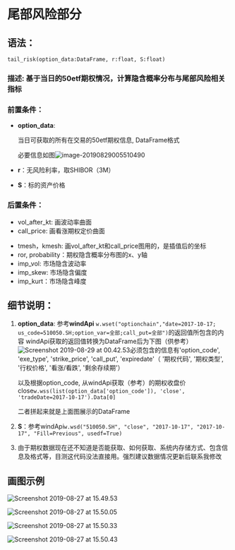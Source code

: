 # 尾部风险部分

## 语法：

`tail_risk(option_data:DataFrame, r:float, S:float)`

### 描述: 基于当日的50etf期权情况，计算隐含概率分布与尾部风险相关指标

### 前置条件：

* **option_data**: 

  当日可获取的所有在交易的50etf期权信息, DataFrame格式

  必要信息如图![image-20190829005510490](https://github.com/qijiale76/finance/blob/master/%E5%AF%B9%E5%86%B2%2B%E5%B0%BE%E9%83%A8%E9%A3%8E%E9%99%A9/%E5%B0%BE%E9%83%A8%E9%A3%8E%E9%99%A9/%E5%9B%BE%E7%A4%BA%E6%84%8F/Screenshot%202019-08-29%20at%2001.53.34.png)

* **r**：无风险利率，取SHIBOR（3M）
* **S**：标的资产价格

### 后置条件：

- vol_after_kt: 画波动率曲面
- call_price: 画看涨期权定价曲面

* tmesh，kmesh: 画vol_after_kt和call_price图用的，是插值后的坐标
* ror, probability：期权隐含概率分布图的x、y轴
* imp_vol: 市场隐含波动率
* imp_skew: 市场隐含偏度
* imp_kurt：市场隐含峰度



## 细节说明：

1. **option_data**: 参考**windApi** `w.wset("optionchain","date=2017-10-17; us_code=510050.SH;option_var=全部;call_put=全部")`的返回值所包含的内容
   windApi获取的返回值转换为DataFrame后为下图（供参考）![Screenshot 2019-08-29 at 00.42.53](https://github.com/qijiale76/finance/blob/master/%E5%AF%B9%E5%86%B2%2B%E5%B0%BE%E9%83%A8%E9%A3%8E%E9%99%A9/%E5%B0%BE%E9%83%A8%E9%A3%8E%E9%99%A9/%E5%9B%BE%E7%A4%BA%E6%84%8F/Screenshot%202019-08-29%20at%2000.42.53.png)必须包含的信息有'option_code', 'exe_type', 'strike_price', 'call_put', 'expiredate'（ '期权代码', '期权类型', '行权价格', '看涨/看跌', '剩余存续期'）

   以及根据option_code, 从windApi获取（参考）的期权收盘价close`w.wss(list(option_data['option_code']), 'close', 'tradeDate=2017-10-17').Data[0]`

   二者拼起来就是上面图展示的DataFrame

2. **S**：参考windApi`w.wsd("510050.SH", "close", "2017-10-17", "2017-10-17", "Fill=Previous", usedf=True)`

3. 由于期权数据现在还不知道是否能获取、如何获取、系统内存储方式、包含信息及格式等，目测这代码没法直接用。强烈建议数据情况更新后联系我修改

   

## 画图示例
![Screenshot 2019-08-27 at 15.49.53](https://github.com/qijiale76/finance/blob/master/%E5%AF%B9%E5%86%B2%2B%E5%B0%BE%E9%83%A8%E9%A3%8E%E9%99%A9/%E5%B0%BE%E9%83%A8%E9%A3%8E%E9%99%A9/%E5%9B%BE%E7%A4%BA%E6%84%8F/Screenshot%202019-08-27%20at%2015.49.53.png)

![Screenshot 2019-08-27 at 15.50.05](https://github.com/qijiale76/finance/blob/master/%E5%AF%B9%E5%86%B2%2B%E5%B0%BE%E9%83%A8%E9%A3%8E%E9%99%A9/%E5%B0%BE%E9%83%A8%E9%A3%8E%E9%99%A9/%E5%9B%BE%E7%A4%BA%E6%84%8F/Screenshot%202019-08-27%20at%2015.50.05.png)

![Screenshot 2019-08-27 at 15.50.33](https://github.com/qijiale76/finance/blob/master/%E5%AF%B9%E5%86%B2%2B%E5%B0%BE%E9%83%A8%E9%A3%8E%E9%99%A9/%E5%B0%BE%E9%83%A8%E9%A3%8E%E9%99%A9/%E5%9B%BE%E7%A4%BA%E6%84%8F/Screenshot%202019-08-27%20at%2015.50.33.png)

![Screenshot 2019-08-27 at 15.50.43](https://github.com/qijiale76/finance/blob/master/%E5%AF%B9%E5%86%B2%2B%E5%B0%BE%E9%83%A8%E9%A3%8E%E9%99%A9/%E5%B0%BE%E9%83%A8%E9%A3%8E%E9%99%A9/%E5%9B%BE%E7%A4%BA%E6%84%8F/Screenshot%202019-08-27%20at%2015.50.43.png)